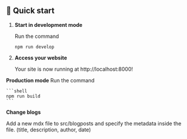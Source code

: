 
## 🚀 Quick start

1.  **Start in development mode**

    Run the command

    ```shell
    npm run develop
    ```

2.  **Access your website**

    Your site is now running at http://localhost:8000!


  **Production mode**
    Run the command

    ```shell
    npm run build
    ```
    
  **Change blogs**

 Add a new mdx file to src/blogposts and specify the metadata inside the file. (title, description, author, date)
    
    
